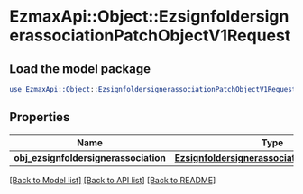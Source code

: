 # EzmaxApi::Object::EzsignfoldersignerassociationPatchObjectV1Request

## Load the model package
```perl
use EzmaxApi::Object::EzsignfoldersignerassociationPatchObjectV1Request;
```

## Properties
Name | Type | Description | Notes
------------ | ------------- | ------------- | -------------
**obj_ezsignfoldersignerassociation** | [**EzsignfoldersignerassociationRequestPatch**](EzsignfoldersignerassociationRequestPatch.md) |  | 

[[Back to Model list]](../README.md#documentation-for-models) [[Back to API list]](../README.md#documentation-for-api-endpoints) [[Back to README]](../README.md)


